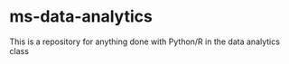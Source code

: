 # ms-data-analytics
This is a repository for anything done with Python/R in the data analytics class
